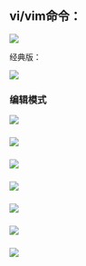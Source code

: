 ## vi/vim命令：

<img src="https://www.runoob.com/wp-content/uploads/2015/10/vi-vim-cheat-sheet-sch.gif">



经典版：

<img src="https://www.runoob.com/wp-content/uploads/2015/10/classic1.gif">



### 编辑模式

<img src="https://www.runoob.com/wp-content/uploads/2015/10/vi-vim-tutorial-1.gif">

###

<img src="https://www.runoob.com/wp-content/uploads/2015/10/vi-vim-tutorial-2.gif">

### 

<img src="https://www.runoob.com/wp-content/uploads/2015/10/vi-vim-tutorial-3.gif">

###

<img src="https://www.runoob.com/wp-content/uploads/2015/10/vi-vim-tutorial-4.gif">

###

<img src="https://www.runoob.com/wp-content/uploads/2015/10/vi-vim-tutorial-5.gif">

###

<img src="https://www.runoob.com/wp-content/uploads/2015/10/vi-vim-tutorial-6.gif">

###

<img src="https://www.runoob.com/wp-content/uploads/2015/10/vi-vim-tutorial-7.gif">